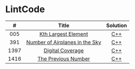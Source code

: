 # LintCode
| #        | Title    |   Solution     |
| :--------:   | :-----:   |  :------: |
|   005      |   [Kth Largest Element](https://www.lintcode.com/problem/kth-largest-element/description) |    [C++](./C++/c005.h) |
|   391      |   [Number of Airplanes in the Sky](https://www.lintcode.com/problem/number-of-airplanes-in-the-sky/description) |   [C++](./C++/c391.h) |
|   1397     |   [Digital Coverage](https://www.lintcode.com/problem/digital-coverage/description) |    [C++](./C++/c1397.h) |
|   1416     |   [The Previous Number](https://www.lintcode.com/problem/the-previous-number/description) |    [C++](./C++/c1416.h) |
